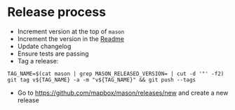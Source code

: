 # Release process

- Increment version at the top of `mason`
- Increment the version in the [Readme](https://github.com/mapbox/mason/blob/master/README.md#installation)
- Update changelog
- Ensure tests are passing
- Tag a release:

```
TAG_NAME=$(cat mason | grep MASON_RELEASED_VERSION= | cut -d '"' -f2)
git tag v${TAG_NAME} -a -m "v${TAG_NAME}" && git push --tags
```

- Go to https://github.com/mapbox/mason/releases/new and create a new release
